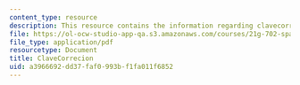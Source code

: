 ```yaml
---
content_type: resource
description: This resource contains the information regarding clavecorrecion.
file: https://ol-ocw-studio-app-qa.s3.amazonaws.com/courses/21g-702-spanish-ii-spring-2004/a3966692dd37faf0993bf1fa011f6852_MIT21G_702S04_clave.pdf
file_type: application/pdf
resourcetype: Document
title: ClaveCorrecion
uid: a3966692-dd37-faf0-993b-f1fa011f6852
---
```

